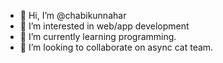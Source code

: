 - 👋 Hi, I’m @chabikunnahar
- 👀 I’m interested in web/app development
- 🌱 I’m currently learning programming.
- 💞️ I’m looking to collaborate on async cat team.

